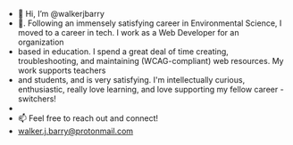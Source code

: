 - 👋 Hi, I’m @walkerjbarry
- 👀. Following an immensely satisfying career in Environmental Science, I moved to a career in tech.  I work as a Web Developer for an organization 
- based in education. I spend a great deal of time creating, troubleshooting, and maintaining (WCAG-compliant) web resources.  My work supports teachers 
- and students, and is very satisfying. I'm intellectually curious, enthusiastic, really love learning, and love supporting my fellow career - switchers! 
- 
- 📫 Feel free to reach out and connect! 
- walker.j.barry@protonmail.com

<!---
walkerjbarry/walkerjbarry is a ✨ special ✨ repository because its `README.md` (this file) appears on your GitHub profile.
You can click the Preview link to take a look at your changes.
--->
